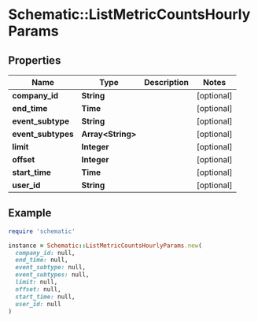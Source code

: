 # Schematic::ListMetricCountsHourlyParams

## Properties

| Name | Type | Description | Notes |
| ---- | ---- | ----------- | ----- |
| **company_id** | **String** |  | [optional] |
| **end_time** | **Time** |  | [optional] |
| **event_subtype** | **String** |  | [optional] |
| **event_subtypes** | **Array&lt;String&gt;** |  | [optional] |
| **limit** | **Integer** |  | [optional] |
| **offset** | **Integer** |  | [optional] |
| **start_time** | **Time** |  | [optional] |
| **user_id** | **String** |  | [optional] |

## Example

```ruby
require 'schematic'

instance = Schematic::ListMetricCountsHourlyParams.new(
  company_id: null,
  end_time: null,
  event_subtype: null,
  event_subtypes: null,
  limit: null,
  offset: null,
  start_time: null,
  user_id: null
)
```

